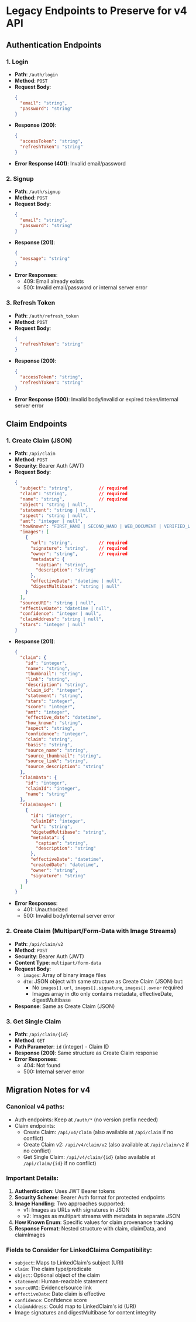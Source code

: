 # Legacy Endpoints to Preserve for v4 API

## Authentication Endpoints

### 1. Login
- **Path**: `/auth/login`
- **Method**: `POST`
- **Request Body**:
  ```json
  {
    "email": "string",
    "password": "string"
  }
  ```
- **Response (200)**:
  ```json
  {
    "accessToken": "string",
    "refreshToken": "string"
  }
  ```
- **Error Response (401)**: Invalid email/password

### 2. Signup
- **Path**: `/auth/signup`
- **Method**: `POST`
- **Request Body**:
  ```json
  {
    "email": "string",
    "password": "string"
  }
  ```
- **Response (201)**: 
  ```json
  {
    "message": "string"
  }
  ```
- **Error Responses**:
  - 409: Email already exists
  - 500: Invalid email/password or internal server error

### 3. Refresh Token
- **Path**: `/auth/refresh_token`
- **Method**: `POST`
- **Request Body**:
  ```json
  {
    "refreshToken": "string"
  }
  ```
- **Response (200)**:
  ```json
  {
    "accessToken": "string",
    "refreshToken": "string"
  }
  ```
- **Error Response (500)**: Invalid body/invalid or expired token/internal server error

## Claim Endpoints

### 1. Create Claim (JSON)
- **Path**: `/api/claim`
- **Method**: `POST`
- **Security**: Bearer Auth (JWT)
- **Request Body**:
  ```json
  {
    "subject": "string",          // required
    "claim": "string",            // required
    "name": "string",             // required
    "object": "string | null",
    "statement": "string | null",
    "aspect": "string | null",
    "amt": "integer | null",
    "howKnown": "FIRST_HAND | SECOND_HAND | WEB_DOCUMENT | VERIFIED_LOGIN | BLOCKCHAIN | SIGNED_DOCUMENT | PHYSICAL_DOCUMENT | INTEGRATION | RESEARCH | OPINION | OTHER | null",
    "images": [
      {
        "url": "string",          // required
        "signature": "string",    // required
        "owner": "string",        // required
        "metadata": {
          "captian": "string",
          "description": "string"
        },
        "effectiveDate": "datetime | null",
        "digestMultibase": "string | null"
      }
    ],
    "sourceURI": "string | null",
    "effectiveDate": "datetime | null",
    "confidence": "integer | null",
    "claimAddress": "string | null",
    "stars": "integer | null"
  }
  ```
- **Response (201)**:
  ```json
  {
    "claim": {
      "id": "integer",
      "name": "string",
      "thumbnail": "string",
      "link": "string",
      "description": "string",
      "claim_id": "integer",
      "statement": "string",
      "stars": "integer",
      "score": "integer",
      "amt": "integer",
      "effective_date": "datetime",
      "how_known": "string",
      "aspect": "string",
      "confidence": "integer",
      "claim": "string",
      "basis": "string",
      "source_name": "string",
      "source_thumbnail": "string",
      "source_link": "string",
      "source_description": "string"
    },
    "claimData": {
      "id": "integer",
      "claimId": "integer",
      "name": "string"
    },
    "claimImages": [
      {
        "id": "integer",
        "claimId": "integer",
        "url": "string",
        "digetedMultibase": "string",
        "metadata": {
          "captian": "string",
          "description": "string"
        },
        "effectiveDate": "datetime",
        "createdDate": "datetime",
        "owner": "string",
        "signature": "string"
      }
    ]
  }
  ```
- **Error Responses**:
  - 401: Unauthorized
  - 500: Invalid body/internal server error

### 2. Create Claim (Multipart/Form-Data with Image Streams)
- **Path**: `/api/claim/v2`
- **Method**: `POST`
- **Security**: Bearer Auth (JWT)
- **Content Type**: `multipart/form-data`
- **Request Body**:
  - `images`: Array of binary image files
  - `dto`: JSON object with same structure as Create Claim (JSON) but:
    - No `images[].url`, `images[].signature`, `images[].owner` required
    - Images array in dto only contains metadata, effectiveDate, digestMultibase
- **Response**: Same as Create Claim (JSON)

### 3. Get Single Claim
- **Path**: `/api/claim/{id}`
- **Method**: `GET`
- **Path Parameter**: `id` (integer) - Claim ID
- **Response (200)**: Same structure as Create Claim response
- **Error Responses**:
  - 404: Not found
  - 500: Internal server error

## Migration Notes for v4

### Canonical v4 paths:
- Auth endpoints: Keep at `/auth/*` (no version prefix needed)
- Claim endpoints: 
  - Create Claim: `/api/v4/claim` (also available at `/api/claim` if no conflict)
  - Create Claim v2: `/api/v4/claim/v2` (also available at `/api/claim/v2` if no conflict)
  - Get Single Claim: `/api/v4/claim/{id}` (also available at `/api/claim/{id}` if no conflict)

### Important Details:
1. **Authentication**: Uses JWT Bearer tokens
2. **Security Scheme**: Bearer Auth format for protected endpoints
3. **Image Handling**: Two approaches supported:
   - v1: Images as URLs with signatures in JSON
   - v2: Images as multipart streams with metadata in separate JSON
4. **How Known Enum**: Specific values for claim provenance tracking
5. **Response Format**: Nested structure with claim, claimData, and claimImages

### Fields to Consider for LinkedClaims Compatibility:
- `subject`: Maps to LinkedClaim's subject (URI)
- `claim`: The claim type/predicate
- `object`: Optional object of the claim
- `statement`: Human-readable statement
- `sourceURI`: Evidence/source link
- `effectiveDate`: Date claim is effective
- `confidence`: Confidence score
- `claimAddress`: Could map to LinkedClaim's id (URI)
- Image signatures and digestMultibase for content integrity
